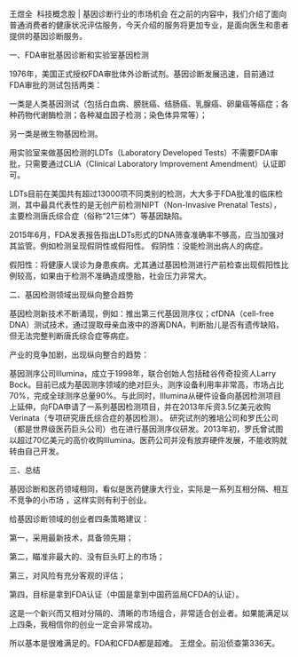王煜全  科技概念股 | 基因诊断行业的市场机会﻿
在之前的内容中，我们介绍了面向普通消费者的健康状况评估服务，今天介绍的服务将更加专业，是面向医生和患者提供的基因诊断服务。﻿

一、FDA审批基因诊断和实验室基因检测﻿

1976年，美国正式授权FDA审批体外诊断试剂。基因诊断发展迅速，目前通过FDA审批的测试包括两类：

一类是人类基因测试（包括白血病、膀胱癌、结肠癌、乳腺癌、卵巢癌等癌症；各种药物代谢酶检测；各种凝血因子检测；染色体异常等）；

另一类是微生物基因检测。

用实验室来做基因检测的LDTs（Laboratory Developed Tests）不需要FDA审批，只需要通过CLIA（Clinical Laboratory Improvement Amendment）认证即可。

LDTs目前在美国共有超过13000项不同类别的检测，大大多于FDA批准的临床检测，其中最具代表性的是无创产前检测NIPT（Non-Invasive Prenatal Tests），主要检测唐氏综合症（俗称“21三体”）等基因缺陷。

2015年6月，FDA发表报告指出LDTs形式的DNA筛查准确率不够高，应当加强对其监管。例如检测呈现假阴性或假阳性。
假阴性：没能检测出病人的病症。

假阳性：将健康人误诊为身患疾病。尤其通过基因检测进行产前检查出现假阳性比例较高，如果由于检测不准确造成堕胎，社会压力非常大。

二、基因检测领域出现纵向整合趋势

基因检测新技术不断涌现，例如：推出第三代基因测序仪；cfDNA（cell-free DNA）测试技术，通过提取母亲血液中的游离DNA，判断胎儿是否有遗传缺陷，但无法完整判断唐氏综合症等病症。

产业的竞争加剧，出现纵向整合的趋势：

基因测序公司Illumina，成立于1998年，联合创始人包括硅谷传奇投资人Larry Bock。目前已成为基因测序领域的绝对巨头，测序设备利用率非常高，市场占比70%，完成全球测序总量90%。与此同时，Illumina从硬件设备向基因检测项目上延伸，向FDA申请了一系列基因检测项目，并在2013年斥资3.5亿美元收购Verinata（专项研究唐氏综合症的基因检测）。
研究试剂的雅培公司和罗氏公司（都是世界级医药巨头公司）也在进行基因测序仪研发。2013年初，罗氏曾试图以超过70亿美元的高价收购Illumina。医药公司并没有放弃硬件发展，不能收购就转由自己开发。

三、总结

基因诊断和医药领域相同，看似是医药健康大行业，实际是一系列互相分隔、相互不竞争的小市场 ，这样实则有利于创业。

给基因诊断领域的创业者四条策略建议：

第一，采用最新技术，具备领先期；

第二，瞄准非最大的、没有巨头盯上的市场；

第三，对风险有充分客观的评估；

第四，目标是拿到FDA认证（中国是拿到中国药监局CFDA的认证）。

这是一个新兴而又相对分隔的、清晰的市场组合，非常适合创业者。如果能满足以上四条，我相信你的创业一定会非常成功。

所以基本是很难满足的。FDA和CFDA都是超难。
王煜全。前沿侦查第336天。
